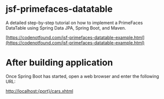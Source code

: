 # jsf-primefaces-datatable

A detailed step-by-step tutorial on how to implement a PrimeFaces DataTable using Spring Data JPA, Spring Boot, and Maven.

[https://codenotfound.com/jsf-primefaces-datatable-example.html](https://codenotfound.com/jsf-primefaces-datatable-example.html)


# After building application

Once Spring Boot has started, open a web browser and enter the following URL: 

[http://localhost:{port}/cars.xhtml](http://localhost:8080/cars.xhtml)